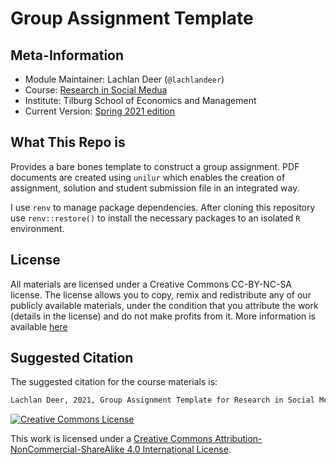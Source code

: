 # Group Assignment Template

## Meta-Information

* Module Maintainer: Lachlan Deer (`@lachlandeer`)
* Course: [Research in Social Medua](https://github.com/tisem-social-media)
* Institute: Tilburg School of Economics and Management
* Current Version: [Spring 2021 edition](https://tisem-social-media.github.io/2021-spring)

## What This Repo is

Provides a bare bones template to construct a group assignment.
PDF documents are created using `unilur` which enables the creation of assignment, solution and student submission file in an integrated way.

I use `renv` to manage package dependencies.
After cloning this repository use `renv::restore()` to install the necessary packages to an isolated `R` environment.

## License

All materials are licensed under a Creative Commons CC-BY-NC-SA license. The license allows you to copy, remix and redistribute any of our publicly available materials, under the condition that you attribute the work (details in the license) and do not make profits from it. More information is available [here](LICENSE.md)

## Suggested Citation

The suggested citation for the course materials is:

``` bash
Lachlan Deer, 2021, Group Assignment Template for Research in Social Media, TiSEM
```

<a rel="license" href="http://creativecommons.org/licenses/by-nc-sa/4.0/"><img alt="Creative Commons License" style="border-width:0" src="https://i.creativecommons.org/l/by-nc-sa/4.0/88x31.png" /></a><br />

This work is licensed under a <a rel="license" href="http://creativecommons.org/licenses/by-nc-sa/4.0/">Creative Commons Attribution-NonCommercial-ShareAlike 4.0 International License</a>.